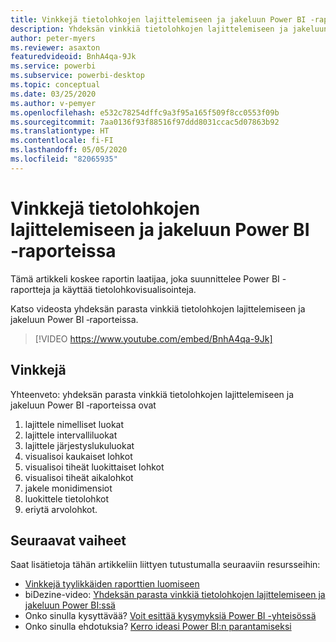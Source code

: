 ```yaml
---
title: Vinkkejä tietolohkojen lajittelemiseen ja jakeluun Power BI ‑raporteissa
description: Yhdeksän vinkkiä tietolohkojen lajittelemiseen ja jakeluun Power BI -raportin visualisoinneissa Power BI Desktopissa tai Power BI -palvelussa.
author: peter-myers
ms.reviewer: asaxton
featuredvideoid: BnhA4qa-9Jk
ms.service: powerbi
ms.subservice: powerbi-desktop
ms.topic: conceptual
ms.date: 03/25/2020
ms.author: v-pemyer
ms.openlocfilehash: e532c78254dffc9a3f95a165f509f8cc0553f09b
ms.sourcegitcommit: 7aa0136f93f88516f97ddd8031ccac5d07863b92
ms.translationtype: HT
ms.contentlocale: fi-FI
ms.lasthandoff: 05/05/2020
ms.locfileid: "82065935"
---
```

# <a name="tips-to-sort-and-distribute-data-plots-in-power-bi-reports"></a>Vinkkejä tietolohkojen lajittelemiseen ja jakeluun Power BI ‑raporteissa

Tämä artikkeli koskee raportin laatijaa, joka suunnittelee Power BI -raportteja ja käyttää tietolohkovisualisointeja.

Katso videosta yhdeksän parasta vinkkiä tietolohkojen lajittelemiseen ja jakeluun Power BI ‑raporteissa.

> [!VIDEO https://www.youtube.com/embed/BnhA4qa-9Jk]

## <a name="tips"></a>Vinkkejä

Yhteenveto: yhdeksän parasta vinkkiä tietolohkojen lajittelemiseen ja jakeluun Power BI ‑raporteissa ovat

1. lajittele nimelliset luokat
1. lajittele intervalliluokat
1. lajittele järjestyslukuluokat
1. visualisoi kaukaiset lohkot
1. visualisoi tiheät luokittaiset lohkot
1. visualisoi tiheät aikalohkot
1. jakele monidimensiot
1. luokittele tietolohkot
1. eriytä arvolohkot.

## <a name="next-steps"></a>Seuraavat vaiheet

Saat lisätietoja tähän artikkeliin liittyen tutustumalla seuraaviin resursseihin:

- [Vinkkejä tyylikkäiden raporttien luomiseen](../desktop-tips-and-tricks-for-creating-reports.md)
- biDezine-video: [Yhdeksän parasta vinkkiä tietolohkojen lajittelemiseen ja jakeluun Power BI:ssä](https://www.youtube.com/watch?v=BnhA4qa-9Jk)
- Onko sinulla kysyttävää? [Voit esittää kysymyksiä Power BI -yhteisössä](https://community.powerbi.com/)
- Onko sinulla ehdotuksia? [Kerro ideasi Power BI:n parantamiseksi](https://ideas.powerbi.com/)
